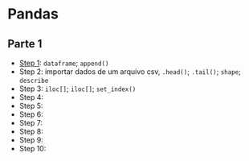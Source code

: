 # Pandas

## Parte 1
- [Step 1](https://github.com/andrenevares/andrenevares/blob/master/python/pandas/cookbook/step1.md): ```dataframe```; ```append()```
- Step 2: importar dados de um arquivo csv, ```.head()```; ```.tail()```; ```shape```; ```describe```
- Step 3: ```iloc[]```; ```iloc[]```; ```set_index()```
- Step 4:
- Step 5:
- Step 6:
- Step 7:
- Step 8:
- Step 9:
- Step 10:
